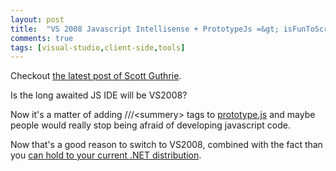 ```yaml
---
layout: post
title:  "VS 2008 Javascript Intellisense + PrototypeJs =&gt; isFunToScriptBrowsers == true"
comments: true
tags: [visual-studio,client-side,tools]
---
```



Checkout [the latest post of Scott Guthrie](http://weblogs.asp.net/scottgu/archive/2007/06/21/vs-2008-javascript-intellisense.aspx).

Is the long awaited JS IDE will be VS2008?

Now it's a matter of adding ///&lt;summery&gt; tags to [prototype.js](http://www.prototypejs.org/) and maybe people would really stop being afraid of developing javascript code.

Now that's a good reason to switch to VS2008, combined with the fact than you [can hold to your current .NET distribution](http://kenegozi.com/Blog/2007/06/20/visual-studio-2008-will-target-multiple-net-runtimes.aspx).


